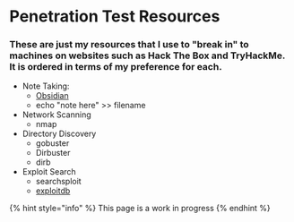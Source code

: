 # Penetration Test Resources

### These are just my resources that I use to "break in" to machines on websites such as Hack The Box and TryHackMe. It is ordered in terms of my preference for each.

* Note Taking:
  * [Obsidian](https://obsidian.md/)
  * echo "note here" &gt;&gt; filename
* Network Scanning
  * nmap
* Directory Discovery
  * gobuster
  * Dirbuster
  * dirb
* Exploit Search
  * searchsploit
  * [exploitdb](https://www.exploit-db.com/)

{% hint style="info" %}
This page is a work in progress
{% endhint %}

